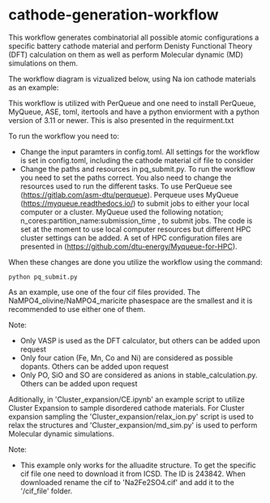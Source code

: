 # cathode-generation-workflow

This workflow generates combinatorial all possible atomic configurations a specific battery cathode material and perform Denisty Functional Theory (DFT) calculation on them as well as perform Molecular dynamic (MD) simulations on them.

The workflow diagram is vizualized below, using Na ion cathode materials as an example:


This workflow is utilized with PerQueue and one need to install PerQueue, MyQueue, ASE, toml, itertools and have a python enviorment with a python version of 3.11 or newer. This is also presented in the requirment.txt

To run the workflow you need to:
- Change the input paramters in config.toml. All settings for the workflow is set in config.toml, including the cathode material cif file to consider
- Change the paths and resources in pq_submit.py. To run the workflow you need to set the paths correct. You also need to change the resources used to run the different tasks. To use PerQueue see (https://gitlab.com/asm-dtu/perqueue). Perqueue uses MyQueue (https://myqueue.readthedocs.io/) to submit jobs to either your local computer or a cluster. MyQueue used the following notation;  n_cores:partition_name:submission_time , to submit jobs. The code is set at the moment to use local computer resources but different HPC cluster settings can be added. A set of HPC configuration files are presented in (https://github.com/dtu-energy/Myqueue-for-HPC). 

When these changes are done you utilize the workflow using the command:
```
python pq_submit.py
```
As an example, use one of the four cif files provided. The NaMPO4_olivine/NaMPO4_maricite phasespace are the smallest and it is recommended to use either one of them.

Note: 
- Only VASP is used as the DFT calculator, but others can be added upon request
- Only four cation (Fe, Mn, Co and Ni) are considered as possible dopants. Others can be added upon request
- Only PO, SiO and SO are considered as anions in stable_calculation.py. Others can be added upon request

Aditionally, in 'Cluster_expansion/CE.ipynb' an example script to utilize Cluster Expansion to sample disordered cathode materials. For Cluster expansion sampling the 'Cluster_expansion/relax_ion.py' script is used to relax the structures and 'Cluster_expansion/md_sim.py' is used to perform Molecular dynamic simulations.

Note:
- This example only works for the alluadite structure. To get the specific cif file one need to download it from ICSD. The ID is 243842. When downloaded rename the cif to 'Na2Fe2SO4.cif' and add it to the '/cif_file' folder.
